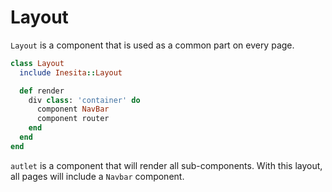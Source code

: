 # Layout

`Layout` is a component that is used as a common part on every page.

```ruby
class Layout
  include Inesita::Layout

  def render
    div class: 'container' do
      component NavBar
      component router
    end
  end
end
```

`autlet` is a component that will render all sub-components.
With this layout, all pages will include a `Navbar` component.
